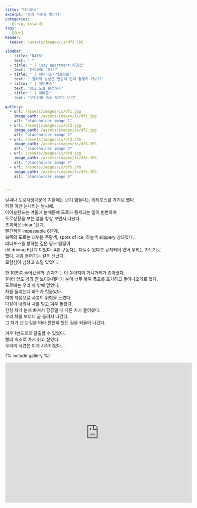 ```yaml
---
title: "데티포스"
excerpt: "눈과 사투를 벌이다"
categories:
   [trip, island]
tags:
   [숙소]
header:
  teaser: /assets/images/is/df3.JPG

sidebar:
  - title: "DAY6"
    text: " "
  - title: " | Cozy apartment 하얀집"
    text: "눈이와도 떠나기"
  - title: " | 세이디스피외르뒤르"
    text: " 윌터의 상상은 현실이 된다 촬영지 가보기"
  - title: " | 데티포스"
    text: "핑크 도로 운전하기"
  - title: " | 미바튼"
    text: "우리만의 숙소 오로라 보기"
        
gallery:
  - url: /assets/images/is/df1.jpg
    image_path: /assets/images/is/df1.jpg
    alt: "placeholder image 1"
  - url: /assets/images/is/df2.jpg
    image_path: /assets/images/is/df2.jpg
    alt: "placeholder image 2"
  - url: /assets/images/is/df3.JPG
    image_path: /assets/images/is/df3.JPG
    alt: "placeholder image 3"
  - url: /assets/images/is/df4.jpg
    image_path: /assets/images/is/df4.JPG
    alt: "placeholder image 4"
  - url: /assets/images/is/df5.JPG
    image_path: /assets/images/is/df5.JPG
    alt: "placeholder image 5"


---
```


날씨나 도로사정때문에 겨울에는 보기 힘들다는 데티포스를 가기로 했다.  
하필 이런 눈내리는 날씨에.  
아이슬란드는 겨울에 눈때문에 도로가 통제되는 일이 빈번하여  
도로상황을 보는 앱을 항상 보면서 다녔다.  
초록색은 clear 1단계.    
빨간색은 impassable 8단계.    
북쪽의 도로는 대부분 주황색, spots of ice, 하늘색 slippery 상태였다.  
데티포스를 향하는 길은 핑크 땡땡이.   
dif.driving 6단계 이었다.
4륜 구동차는 다닐수 있다고 공지되어 있어 우리는 가보기로 했다.
처음 들어가는 길은 신났다.  
모험심이 넘쳤고 스릴 있었다.  

한 10분쯤 들어갔을까. 갑자기 눈이 쏟아지며 가시거리가 좁아졌다.  
1미터 앞도 거의 안 보이는데다가 눈이 너무 쌓여 폭포를 포기하고 돌아나오기로 했다.  
도로에는 우리 차 밖에 없었다.  
차를 돌리는데 바퀴가 헛돌았다.  
여행 처음으로 사고의 위험을 느꼈다.  
다같이 내려서 차를 밀고 겨우 돌렸다.  
한창 차가 눈에 빠져서 끙끙댈 때 다른 차가 들어왔다.  
우리 차를 보더니 곧 돌려서 나갔다.  
그 차가 낸 눈길을 따라 천천히 왔던 길을 되돌아 나갔다.  

겨우 1번도로로 탈출할 수 있었다.  
빨리 숙소로 가서 쉬고 싶었다.  
우리의 시련은 이게 시작이었다... 
  




{% include gallery  %}
<iframe src="https://www.google.com/maps/embed?pb=!1m28!1m12!1m3!1d423124.86339105276!2d-15.75767952540511!3d65.52712851242012!2m3!1f0!2f0!3f0!3m2!1i1024!2i768!4f13.1!4m13!3e0!4m5!1s0x48cbfefc843cd699%3A0xefc553adda96809d!2z7JWE7J207Iqs656A65OcIOyEuOydtOuUlOyKpO2UvOyZuOultOuSpOultA!3m2!1d65.2598494!2d-14.010115599999999!4m5!1s0x48cd068ace5f4fb9%3A0x404278759828237a!2z642w7Yuw7Y-s7IqkIOyVhOydtOyKrOuegOuTnA!3m2!1d65.81466619999999!2d-16.384576!5e0!3m2!1sko!2skr!4v1556886862709!5m2!1sko!2skr" width="600" height="450" frameborder="0" style="border:0" allowfullscreen></iframe>
